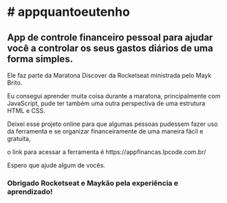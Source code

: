 <h1># appquantoeutenho</h2>
<h2>App de controle financeiro pessoal para ajudar você a controlar os seus gastos diários de uma forma simples.</h1>
<p>Ele faz parte da Maratona Discover da Rocketseat ministrada pelo Mayk Brito.</p>
<p>Eu consegui aprender muita coisa durante a maratona, principalmente com JavaScript, pude ter também uma outra perspectiva de uma estrutura HTML e CSS.</p>
<p>Deixei esse projeto online para que algumas pessoas pudessem fazer uso da ferramenta e se organizar financeiramente de uma maneira fácil e gratuita,</p>
<p>o link para acessar a ferramenta é https://appfinancas.lpcode.com.br/ </p>
<p>Espero que ajude algum de vocês.</p>
<h3>Obrigado Rocketseat e Maykão pela experiência e aprendizado!</h3>
